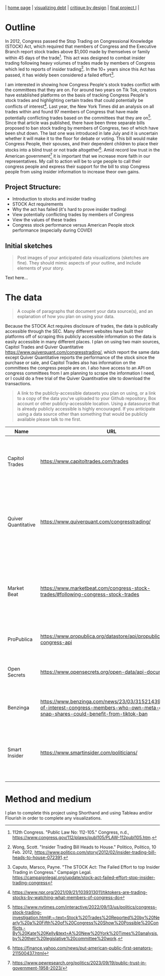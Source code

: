 | [home page]() | [visualizing debt]() | [critique by design]() | [final project I]() |

# Outline
In 2012, Congress passed the Stop Trading on Congressional Knowledge (STOCK) Act, which required that members of Congress and the Executive Branch report stock trades above $1,000 made by themselves or family within 45 days of the trade[^1]. This act was designed to combat insider trading following heavy volumes of trades made by members of Congress which led to reports of insider trading[^2]. In the 10+ years since this Act has passed, it has widely been considered a failed effort[^3]. 

I am interested in showing how Congress People's stock trades conflict with the committees that they are on. For around two years on Tik Tok, creators have established platforms on the basis of tracking Congress People's stock trades and highlighting certain trades that could potentially be conflicts of interest[^4]. Last year, the New York Times did an analysis on all trades within and found 97 members of Congress that have made potentially conflicting trades based on the committees that they are on[^5]. Since that article was published, there have been three separate bills proposed to ban stock trading by members of Congress, two of which have been shut down. The last one was introduced in late July and it is uncertain whether it will make it to the floor for debate or voting. This bill would make Congress People, their spouses, and their dependent children to place their stocks into a blind trust or not trade altogether[^6]. Amid record low trust in the American government[^7] it is important that we increase more faith in our representatives. My call to action will be to urge people to call their congress people and express their support for the bill to stop Congress people from using insider information to increase theor own gains. 

[^1]: 112th Congress. "Public Law No: 112-105." Congress, n.d., https://www.congress.gov/112/plaws/publ105/PLAW-112publ105.htm.
[^2]: Wong, Scott. "Insider Trading Bill Heads to House." Politico, Politico, 10 Feb. 2012, https://www.politico.com/story/2012/02/insider-trading-bill-heads-to-house-072391.
[^3]: Caputo, Marsco, Payne. "The STOCK Act: The Failed Effort to top Insider Trading in Congress." Campaign Legal. https://campaignlegal.org/update/stock-act-failed-effort-stop-insider-trading-congress
[^4]: https://www.npr.org/2021/09/21/1039313011/tiktokers-are-trading-stocks-by-watching-what-members-of-congress-do
[^5]: https://www.nytimes.com/interactive/2022/09/13/us/politics/congress-stock-trading-investigation.html#:~:text=Stock%20Trades%20Reported%20by%20Nearly%20a%20Fifth%20of%20Congress%20Show%20Possible%20Conflicts,-By%20Kate%20Kelly&text=A%20New%20York%20Times%20analysis,by%20their%20legislative%20committee%20work.
[^6]: https://finance.yahoo.com/news/put-american-public-first-senators-211500437.html
[^7]: https://www.pewresearch.org/politics/2023/09/19/public-trust-in-government-1958-2023/

## Project Structure: 
- Introduction to stocks and insider trading
- STOCK Act requirements
- Why the act has failed (it's hard to prove insider trading)
- View potentially conflicting trades by members of Congress
- View the values of these trades
- Congress stock performance versus American People stock performance (especially during COVID)


## Initial sketches
> Post images of your anticipated data visualizations (sketches are fine). They should mimic aspects of your outline, and include elements of your story.  

Text here...

# The data
> A couple of paragraphs that document your data source(s), and an explanation of how you plan on using your data. 

Because the STOCK Act requires disclosure of trades, the data is publically accessible through the SEC. Many different websites have built their platforms off of scraping this publicly accessible information so the data is easily accessible in many different places. I plan on using two main sources, Capitol Trades and Quiver Quantitative https://www.quiverquant.com/congresstrading/, which report the same data except Quiver Quantitative reports the performance of the stock since the purchase or sale, and Capitol Trades also has information on the committees the congress people are on. I also have access to an API on congress committees from 
I am planning to scrape the information I need, or I could do a free trial of the Quiver Quantitvative site to download the transactions. 


> A link to the publicly-accessible datasets you plan on using, or a link to a copy of the data you've uploaded to your Github repository, Box account or other publicly-accessible location. Using a datasource that is already publicly accessible is highly encouraged.  If you anticipate using a data source other than something that would be publicly available please talk to me first.
> 

| Name | URL | Description |
|------|-----|-------------|
| Capitol Trades | https://www.capitoltrades.com/trades | politician, trade issuer, traded, reported, filed after, type of trade, size of trade |
| Quiver Quantitative     | https://www.quiverquant.com/congresstrading/    |  table of politician, stock, transaction type, date of file, data of trade, and performance of the stock since purchase |
|   Market Beat   |  https://www.marketbeat.com/congress-stock-trades/#following-congress-stock-trades   |   Stock company, current price, member of congress, trade data, date filed, date traded, price after trade          |
| ProPublica | https://www.propublica.org/datastore/api/propublica-congress-api | API to get committees by member of congress |
| Open Secrets | https://www.opensecrets.org/open-data/api-documentation | many different APIs to get information on different committees |
|  Benzinga    |  https://www.benzinga.com/news/23/03/31521439/conflict-of-interest-congress-members-who-own-meta-goog-snap-shares-could-benefit-from-tiktok-ban   |   anecdotal evidence of stock trading gone wrong  |
| Smart Insider | https://www.smartinsider.com/politicians/  | politician, congress, stock, type of transaction, date of transaction, trade value range |

# Method and medium
I plan to complete this project using Shorthand and using Tableau and/or Flourish in order to complete any visualizations. 
